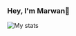 ### Hey, I'm Marwan👋
<img src="https://github-readme-stats.vercel.app/api?username=Marwan-Taha&show_icons=true" alt="My stats">
<!--
**Marwan-Taha/Marwan-Taha** is a ✨ _special_ ✨ repository because its `README.md` (this file) appears on your GitHub profile.

Here are some ideas to get you started:

- 🔭 I’m currently working on ...
- 🌱 I’m currently learning ...
- 👯 I’m looking to collaborate on ...
- 🤔 I’m looking for help with ...
- 💬 Ask me about ...
- 📫 How to reach me: ...
- 😄 Pronouns: ...
- ⚡ Fun fact: ...
-->
